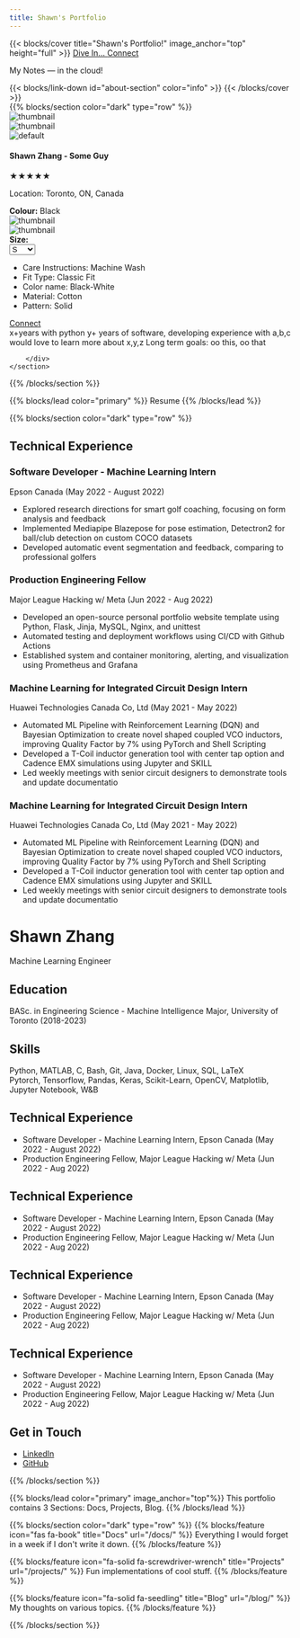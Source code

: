 ```yaml
---
title: Shawn's Portfolio
---
```


{{< blocks/cover title="Shawn's Portfolio!" image_anchor="top" height="full" >}}
<a class="btn btn-lg btn-primary me-3 mb-4" href="#about-section">
  Dive In... <i class="fas fa-arrow-alt-circle-right ms-2"></i>
</a>
<a class="btn btn-lg btn-secondary me-3 mb-4" href="https://www.linkedin.com/in/shawnzhang12/" target="_blank">
  Connect <i class="fab fa-linkedin ms-2 "></i>
</a>
<p class="lead mt-5">My Notes &mdash; in the cloud!</p>
{{< blocks/link-down id="about-section" color="info" >}}
{{< /blocks/cover >}}

<!-- {{% blocks/lead color="primary" %}} 
About Me
{{% /blocks/lead %}} -->

<div id="about-section"></div>
{{% blocks/section color="dark" type="row" %}}
<div class="about-section">
  <!-- Particles Container -->
  <div id="particles-js-1" class="particles-js-container"></div>
  <div class="about-container"> 
    <section id="product-info">
        <div class="item-image-parent">
            <div class="item-list-vertical">
                <div class="thumb-box">
                    <img src="https://i.ibb.co/VJf6fXm/thumb1.jpg" alt="thumbnail" />
                </div>
                <div class="thumb-box">
                    <img src="https://i.ibb.co/Jt5zc58/thumb2.jpg" alt="thumbnail" />
                </div>
            </div>
            <div class="item-image-main">
                <img src="/images/tropical_plant.png" alt="default" />
            </div>
        </div>
        <div class="item-info-parent">
            <!-- main info -->
            <div class="main-info">
                <h4>Shawn Zhang - Some Guy</h4>
                <div class="star-rating">
                    <span>★★★★</span>★            
                </div>
                <p>Location: <span id="price">Toronto, ON, Canada</span></p>
            </div>
            <!-- Choose -->
            <div class="select-items">            
                <div class="change-color">
                    <label><b>Colour:</b> Black</label><br>
                    <div class="thumb-box">
                        <img src="https://i.ibb.co/QjkJJk3/select1.jpg" alt="thumbnail" />
                    </div>
                    <div class="thumb-box">
                        <img src="https://i.ibb.co/C297yD0/select2.jpg" alt="thumbnail" />
                    </div>
                </div>
                <div class="change-size">
                    <label><b>Size:</b></label><br>
                    <select>
                        <option>S</option>
                        <option>M</option>
                        <option>L</option>
                        <option>XL</option>
                        <option>2XL</option>
                    </select>
                </div>
                <div class="description">
                    <ul>
                        <li>Care Instructions: Machine Wash</li>
                        <li>Fit Type: Classic Fit</li>
                        <li>Color name: Black-White</li>
                        <li>Material: Cotton</li>
                        <li>Pattern: Solid</li>
                    </ul>
                </div>
                <a class="btn btn-lg btn-secondary me-3 mb-4" href="https://www.linkedin.com/in/shawnzhang12/" target="_blank">
                  Connect <i class="fab fa-linkedin ms-2 "></i>
                </a>
            </div>
            <!-- Description -->
            x+years with python
            y+ years of software, developing
            experience with a,b,c
            would love to learn more about x,y,z
            Long term goals: oo this, oo that
            
        </div>
    </section>
    
  </div>
</div>
{{% /blocks/section %}}

{{% blocks/lead color="primary" %}} 
Resume
{{% /blocks/lead %}}

{{% blocks/section color="dark" type="row" %}}
<!-- About Section -->
<div class="resume-block">
  <!-- Particles Container -->
  <div id="particles-js-2" class="particles-js-container"></div>
  <div class="resume-container">
    <div class="resume-section">
      <h2>Technical Experience</h2>
      <div class="timeline">
        <div class="timeline-block">
          <div class="timeline-dot"></div>
          <div class="timeline-content">
            <h3>Software Developer - Machine Learning Intern</h3>
            <p>Epson Canada (May 2022 - August 2022)</p>
            <ul>
              <li>Explored research directions for smart golf coaching, focusing on form analysis and feedback</li>
              <li>Implemented Mediapipe Blazepose for pose estimation, Detectron2 for ball/club detection on custom COCO datasets</li>
              <li>Developed automatic event segmentation and feedback, comparing to professional golfers</li>
              <!-- Add more list items as needed -->
            </ul>
          </div>
        </div>
        <div class="timeline-block">
          <div class="timeline-dot"></div>
          <div class="timeline-content">
            <h3>Production Engineering Fellow</h3>
            <p>Major League Hacking w/ Meta (Jun 2022 - Aug 2022)</p>
            <ul>
              <li>Developed an open-source personal portfolio website template using Python, Flask, Jinja, MySQL, Nginx, and unittest</li>
              <li>Automated testing and deployment workflows using CI/CD with Github Actions</li>
              <li>Established system and container monitoring, alerting, and visualization using Prometheus and Grafana</li>
              <!-- Add more list items as needed -->
            </ul>
          </div>
        </div>
        <div class="timeline-block">
          <div class="timeline-dot"></div>
          <div class="timeline-content">
            <h3>Machine Learning for Integrated Circuit Design Intern</h3>
            <p>Huawei Technologies Canada Co, Ltd (May 2021 - May 2022)</p>
            <ul>
              <li>Automated ML Pipeline with Reinforcement Learning (DQN) and Bayesian Optimization to create novel shaped coupled VCO inductors, improving Quality Factor by 7% using PyTorch and Shell Scripting</li>
              <li>Developed a T-Coil inductor generation tool with center tap option and Cadence EMX simulations using Jupyter and SKILL</li>
              <li>Led weekly meetings with senior circuit designers to demonstrate tools and update documentatio</li>
              <!-- Add more list items as needed -->
            </ul>
          </div>
        </div>
        <div class="timeline-block">
          <div class="timeline-dot"></div>
          <div class="timeline-content">
            <h3>Machine Learning for Integrated Circuit Design Intern</h3>
            <p>Huawei Technologies Canada Co, Ltd (May 2021 - May 2022)</p>
            <ul>
              <li>Automated ML Pipeline with Reinforcement Learning (DQN) and Bayesian Optimization to create novel shaped coupled VCO inductors, improving Quality Factor by 7% using PyTorch and Shell Scripting</li>
              <li>Developed a T-Coil inductor generation tool with center tap option and Cadence EMX simulations using Jupyter and SKILL</li>
              <li>Led weekly meetings with senior circuit designers to demonstrate tools and update documentatio</li>
              <!-- Add more list items as needed -->
            </ul>
          </div>
        </div>
      </div>
    </div>
    <!-- Resume Header -->
    <div class="resume-header">
      <h1>Shawn Zhang</h1>
      <p>Machine Learning Engineer</p>
    </div>
    <div class="resume-section">
      <h2>Education</h2>
      <p>BASc. in Engineering Science - Machine Intelligence Major, University of Toronto (2018-2023)</p>
      <!-- Additional details like courses can be listed here -->
    </div>
    <div class="resume-section">
      <h2>Skills</h2>
      <!-- List of skills -->
      <div>Python, MATLAB, C, Bash, Git, Java, Docker, Linux, SQL, LaTeX</div>
      <div>Pytorch, Tensorflow, Pandas, Keras, Scikit-Learn, OpenCV, Matplotlib, Jupyter Notebook, W&B</div>
    </div>
    <div class="resume-section">
      <h2>Technical Experience</h2>
      <!-- Summarize experience positions here -->
      <ul>
        <li>Software Developer - Machine Learning Intern, Epson Canada (May 2022 - August 2022)</li>
        <li>Production Engineering Fellow, Major League Hacking w/ Meta (Jun 2022 - Aug 2022)</li>
        <!-- Other positions -->
      </ul>
    </div>
    <div class="resume-section">
      <h2>Technical Experience</h2>
      <!-- Summarize experience positions here -->
      <ul>
        <li>Software Developer - Machine Learning Intern, Epson Canada (May 2022 - August 2022)</li>
        <li>Production Engineering Fellow, Major League Hacking w/ Meta (Jun 2022 - Aug 2022)</li>
        <!-- Other positions -->
      </ul>
    </div>
    <div class="resume-section">
      <h2>Technical Experience</h2>
      <!-- Summarize experience positions here -->
      <ul>
        <li>Software Developer - Machine Learning Intern, Epson Canada (May 2022 - August 2022)</li>
        <li>Production Engineering Fellow, Major League Hacking w/ Meta (Jun 2022 - Aug 2022)</li>
        <!-- Other positions -->
      </ul>
    </div>
    <div class="resume-section">
      <h2>Technical Experience</h2>
      <!-- Summarize experience positions here -->
      <ul>
        <li>Software Developer - Machine Learning Intern, Epson Canada (May 2022 - August 2022)</li>
        <li>Production Engineering Fellow, Major League Hacking w/ Meta (Jun 2022 - Aug 2022)</li>
        <!-- Other positions -->
      </ul>
    </div>
    <!-- Other sections like Projects, Clubs, Teaching can be added in a similar format -->
    <!-- Contact Information -->
    <div class="contact-info">
      <h2>Get in Touch</h2>
      <ul class="social-links">
        <li><a href="https://www.linkedin.com/in/shawnzhang12">LinkedIn</a></li>
        <li><a href="https://github.com/shawnzhang12">GitHub</a></li>
        <!-- Other links -->
      </ul>
    </div>
  </div>
</div>
{{% /blocks/section %}}



{{% blocks/lead color="primary" image_anchor="top"%}}
This portfolio contains 3 Sections: Docs, Projects, Blog. 
{{% /blocks/lead %}}


{{% blocks/section color="dark" type="row" %}}
{{% blocks/feature icon="fas fa-book" title="Docs" url="/docs/" %}}
Everything I would forget in a week if I don't write it down.
{{% /blocks/feature %}}


{{% blocks/feature icon="fa-solid fa-screwdriver-wrench" title="Projects" url="/projects/" %}}
Fun implementations of cool stuff.
{{% /blocks/feature %}}


{{% blocks/feature icon="fa-solid fa-seedling" title="Blog" url="/blog/" %}}
My thoughts on various topics.
{{% /blocks/feature %}}

{{% /blocks/section %}}